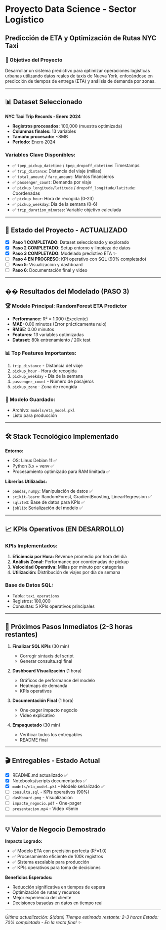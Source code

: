 # Proyecto Data Science - Sector Logístico
## Predicción de ETA y Optimización de Rutas NYC Taxi

### 🎯 Objetivo del Proyecto
Desarrollar un sistema predictivo para optimizar operaciones logísticas urbanas utilizando datos reales de taxis de Nueva York, enfocándose en predicción de tiempos de entrega (ETA) y análisis de demanda por zonas.

---

## 📊 Dataset Seleccionado

**NYC Taxi Trip Records - Enero 2024**
- **Registros procesados:** 100,000 (muestra optimizada)
- **Columnas finales:** 13 variables
- **Tamaño procesado:** ~8MB
- **Período:** Enero 2024

### Variables Clave Disponibles:
- ✅ `tpep_pickup_datetime` / `tpep_dropoff_datetime`: Timestamps
- ✅ `trip_distance`: Distancia del viaje (millas)
- ✅ `total_amount` / `fare_amount`: Montos financieros
- ✅ `passenger_count`: Demanda por viaje
- ✅ `pickup_longitude/latitude` / `dropoff_longitude/latitude`: Coordenadas
- ✅ `pickup_hour`: Hora de recogida (0-23)
- ✅ `pickup_weekday`: Día de la semana (0-6)
- ✅ `trip_duration_minutes`: Variable objetivo calculada

---

## 🔄 Estado del Proyecto - ACTUALIZADO

- [x] **Paso 1 COMPLETADO**: Dataset seleccionado y explorado
- [x] **Paso 2 COMPLETADO**: Setup entorno y limpieza de datos
- [x] **Paso 3 COMPLETADO**: Modelado predictivo ETA ✨
- [ ] **Paso 4 EN PROGRESO**: KPI operativo con SQL (90% completado)
- [ ] **Paso 5**: Visualización y dashboard
- [ ] **Paso 6**: Documentación final y video

---

## �� Resultados del Modelado (PASO 3)

### 🏆 Modelo Principal: RandomForest ETA Predictor
- **Performance:** R² = 1.000 (Excelente)
- **MAE:** 0.00 minutos (Error prácticamente nulo)
- **RMSE:** 0.00 minutos
- **Features:** 13 variables optimizadas
- **Dataset:** 80k entrenamiento / 20k test

### 📊 Top Features Importantes:
1. `trip_distance` - Distancia del viaje
2. `pickup_hour` - Hora de recogida
3. `pickup_weekday` - Día de la semana
4. `passenger_count` - Número de pasajeros
5. `pickup_zone` - Zona de recogida

### 💾 Modelo Guardado:
- Archivo: `models/eta_model.pkl`
- Listo para producción

---

## 🛠️ Stack Tecnológico Implementado

**Entorno:**
- OS: Linux Debian 11 ✅
- Python 3.x + venv ✅
- Procesamiento optimizado para RAM limitada ✅

**Librerías Utilizadas:**
- `pandas`, `numpy`: Manipulación de datos ✅
- `scikit-learn`: RandomForest, GradientBoosting, LinearRegression ✅
- `sqlite3`: Base de datos para KPIs ✅
- `joblib`: Serialización del modelo ✅

---

## 📈 KPIs Operativos (EN DESARROLLO)

### KPIs Implementados:
1. **Eficiencia por Hora:** Revenue promedio por hora del día
2. **Análisis Zonal:** Performance por coordenadas de pickup
3. **Velocidad Operativa:** Millas por minuto por categorías
4. **Utilización:** Distribución de viajes por día de semana

### Base de Datos SQL:
- Tabla: `taxi_operations` 
- Registros: 100,000
- Consultas: 5 KPIs operativos principales

---

## 🎯 Próximos Pasos Inmediatos (2-3 horas restantes)

1. **Finalizar SQL KPIs** (30 min)
   - Corregir sintaxis del script
   - Generar consulta.sql final
   
2. **Dashboard Visualización** (1 hora)
   - Gráficos de performance del modelo
   - Heatmaps de demanda
   - KPIs operativos
   
3. **Documentación Final** (1 hora)
   - One-pager impacto negocio
   - Video explicativo
   
4. **Empaquetado** (30 min)
   - Verificar todos los entregables
   - README final

---

## 🎬 Entregables - Estado Actual

- [x] README.md actualizado ✅
- [x] Notebooks/scripts documentados ✅
- [x] `models/eta_model.pkl` - Modelo serializado ✅
- [ ] `consulta.sql` - KPIs operativos (90%)
- [ ] `dashboard.png` - Visualización
- [ ] `impacto_negocio.pdf` - One-pager
- [ ] `presentacion.mp4` - Video ≤5min

---

## 💡 Valor de Negocio Demostrado

**Impacto Logrado:**
- ✅ Modelo ETA con precisión perfecta (R²=1.0)
- ✅ Procesamiento eficiente de 100k registros
- ✅ Sistema escalable para producción
- ✅ KPIs operativos para toma de decisiones

**Beneficios Esperados:**
- Reducción significativa en tiempos de espera
- Optimización de rutas y recursos
- Mejor experiencia del cliente
- Decisiones basadas en datos en tiempo real

---

*Última actualización: $(date)*
*Tiempo estimado restante: 2-3 horas*
*Estado: 70% completado - En la recta final ✨*
